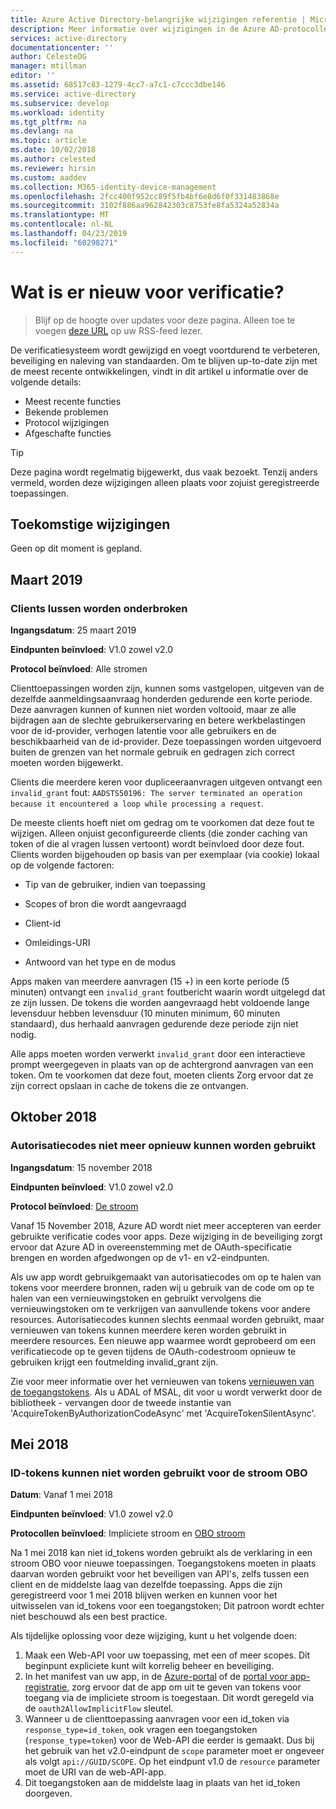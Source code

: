 ```yaml
---
title: Azure Active Directory-belangrijke wijzigingen referentie | Microsoft Docs
description: Meer informatie over wijzigingen in de Azure AD-protocollen die mogelijk van invloed op uw toepassing.
services: active-directory
documentationcenter: ''
author: CelesteDG
manager: mtillman
editor: ''
ms.assetid: 68517c83-1279-4cc7-a7c1-c7ccc3dbe146
ms.service: active-directory
ms.subservice: develop
ms.workload: identity
ms.tgt_pltfrm: na
ms.devlang: na
ms.topic: article
ms.date: 10/02/2018
ms.author: celested
ms.reviewer: hirsin
ms.custom: aaddev
ms.collection: M365-identity-device-management
ms.openlocfilehash: 2fcc400f952cc89f5fb4bf6e8d6f0f331483868e
ms.sourcegitcommit: 3102f886aa962842303c8753fe8fa5324a52834a
ms.translationtype: MT
ms.contentlocale: nl-NL
ms.lasthandoff: 04/23/2019
ms.locfileid: "60298271"
---
```

# <a name="whats-new-for-authentication"></a>Wat is er nieuw voor verificatie? 

>Blijf op de hoogte over updates voor deze pagina. Alleen toe te voegen [deze URL](https://docs.microsoft.com/api/search/rss?search=%22whats%20new%20for%20authentication%22&locale=en-us) op uw RSS-feed lezer.

De verificatiesysteem wordt gewijzigd en voegt voortdurend te verbeteren, beveiliging en naleving van standaarden. Om te blijven up-to-date zijn met de meest recente ontwikkelingen, vindt in dit artikel u informatie over de volgende details:

- Meest recente functies
- Bekende problemen
- Protocol wijzigingen
- Afgeschafte functies

> [!TIP] 
> Deze pagina wordt regelmatig bijgewerkt, dus vaak bezoekt. Tenzij anders vermeld, worden deze wijzigingen alleen plaats voor zojuist geregistreerde toepassingen.  

## <a name="upcoming-changes"></a>Toekomstige wijzigingen

Geen op dit moment is gepland. 

## <a name="march-2019"></a>Maart 2019

### <a name="looping-clients-will-be-interrupted"></a>Clients lussen worden onderbroken

**Ingangsdatum**: 25 maart 2019

**Eindpunten beïnvloed**: V1.0 zowel v2.0

**Protocol beïnvloed**: Alle stromen

Clienttoepassingen worden zijn, kunnen soms vastgelopen, uitgeven van de dezelfde aanmeldingsaanvraag honderden gedurende een korte periode.  Deze aanvragen kunnen of kunnen niet worden voltooid, maar ze alle bijdragen aan de slechte gebruikerservaring en betere werkbelastingen voor de id-provider, verhogen latentie voor alle gebruikers en de beschikbaarheid van de id-provider.  Deze toepassingen worden uitgevoerd buiten de grenzen van het normale gebruik en gedragen zich correct moeten worden bijgewerkt.  

Clients die meerdere keren voor dupliceeraanvragen uitgeven ontvangt een `invalid_grant` fout: `AADSTS50196: The server terminated an operation because it encountered a loop while processing a request`. 

De meeste clients hoeft niet om gedrag om te voorkomen dat deze fout te wijzigen.  Alleen onjuist geconfigureerde clients (die zonder caching van token of die al vragen lussen vertoont) wordt beïnvloed door deze fout.  Clients worden bijgehouden op basis van per exemplaar (via cookie) lokaal op de volgende factoren:

* Tip van de gebruiker, indien van toepassing

* Scopes of bron die wordt aangevraagd

* Client-id

* Omleidings-URI

* Antwoord van het type en de modus

Apps maken van meerdere aanvragen (15 +) in een korte periode (5 minuten) ontvangt een `invalid_grant` foutbericht waarin wordt uitgelegd dat ze zijn lussen.  De tokens die worden aangevraagd hebt voldoende lange levensduur hebben levensduur (10 minuten minimum, 60 minuten standaard), dus herhaald aanvragen gedurende deze periode zijn niet nodig.  

Alle apps moeten worden verwerkt `invalid_grant` door een interactieve prompt weergegeven in plaats van op de achtergrond aanvragen van een token.  Om te voorkomen dat deze fout, moeten clients Zorg ervoor dat ze zijn correct opslaan in cache de tokens die ze ontvangen.


## <a name="october-2018"></a>Oktober 2018

### <a name="authorization-codes-can-no-longer-be-reused"></a>Autorisatiecodes niet meer opnieuw kunnen worden gebruikt

**Ingangsdatum**: 15 november 2018

**Eindpunten beïnvloed**: V1.0 zowel v2.0

**Protocol beïnvloed**: [De stroom](v2-oauth2-auth-code-flow.md)

Vanaf 15 November 2018, Azure AD wordt niet meer accepteren van eerder gebruikte verificatie codes voor apps. Deze wijziging in de beveiliging zorgt ervoor dat Azure AD in overeenstemming met de OAuth-specificatie brengen en worden afgedwongen op de v1- en v2-eindpunten.

Als uw app wordt gebruikgemaakt van autorisatiecodes om op te halen van tokens voor meerdere bronnen, raden wij u gebruik van de code om op te halen van een vernieuwingstoken en gebruikt vervolgens die vernieuwingstoken om te verkrijgen van aanvullende tokens voor andere resources. Autorisatiecodes kunnen slechts eenmaal worden gebruikt, maar vernieuwen van tokens kunnen meerdere keren worden gebruikt in meerdere resources. Een nieuwe app waarmee wordt geprobeerd om een verificatiecode op te geven tijdens de OAuth-codestroom opnieuw te gebruiken krijgt een foutmelding invalid_grant zijn.

Zie voor meer informatie over het vernieuwen van tokens [vernieuwen van de toegangstokens](v1-protocols-oauth-code.md#refreshing-the-access-tokens).  Als u ADAL of MSAL, dit voor u wordt verwerkt door de bibliotheek - vervangen door de tweede instantie van 'AcquireTokenByAuthorizationCodeAsync' met 'AcquireTokenSilentAsync'. 

## <a name="may-2018"></a>Mei 2018

### <a name="id-tokens-cannot-be-used-for-the-obo-flow"></a>ID-tokens kunnen niet worden gebruikt voor de stroom OBO

**Datum**: Vanaf 1 mei 2018

**Eindpunten beïnvloed**: V1.0 zowel v2.0

**Protocollen beïnvloed**: Impliciete stroom en [OBO stroom](v1-oauth2-on-behalf-of-flow.md)

Na 1 mei 2018 kan niet id_tokens worden gebruikt als de verklaring in een stroom OBO voor nieuwe toepassingen. Toegangstokens moeten in plaats daarvan worden gebruikt voor het beveiligen van API's, zelfs tussen een client en de middelste laag van dezelfde toepassing. Apps die zijn geregistreerd voor 1 mei 2018 blijven werken en kunnen voor het uitwisselen van id_tokens voor een toegangstoken; Dit patroon wordt echter niet beschouwd als een best practice.

Als tijdelijke oplossing voor deze wijziging, kunt u het volgende doen:

1. Maak een Web-API voor uw toepassing, met een of meer scopes. Dit beginpunt expliciete kunt wilt korrelig beheer en beveiliging.
1. In het manifest van uw app, in de [Azure-portal](https://portal.azure.com) of de [portal voor app-registratie](https://apps.dev.microsoft.com), zorg ervoor dat de app om uit te geven van tokens voor toegang via de impliciete stroom is toegestaan. Dit wordt geregeld via de `oauth2AllowImplicitFlow` sleutel.
1. Wanneer u de clienttoepassing aanvragen voor een id_token via `response_type=id_token`, ook vragen een toegangstoken (`response_type=token`) voor de Web-API die eerder is gemaakt. Dus bij het gebruik van het v2.0-eindpunt de `scope` parameter moet er ongeveer als volgt `api://GUID/SCOPE`. Op het eindpunt v1.0 de `resource` parameter moet de URI van de web-API-app.
1. Dit toegangstoken aan de middelste laag in plaats van het id_token doorgeven.  
